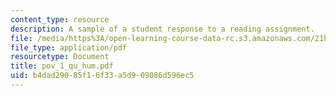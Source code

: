 ```yaml
---
content_type: resource
description: A sample of a student response to a reading assignment.
file: /media/https%3A/open-learning-course-data-rc.s3.amazonaws.com/21h-931-seminar-in-historical-methods-spring-2004/b4dad29085f16f33a5d909086d596ec5_pov_1_qu_hum.pdf
file_type: application/pdf
resourcetype: Document
title: pov_1_qu_hum.pdf
uid: b4dad290-85f1-6f33-a5d9-09086d596ec5
---
```

